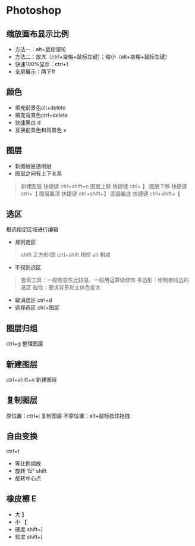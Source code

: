 # Photoshop
## 缩放画布显示比例
* 方法一：alt+鼠标滚轮
* 方法二：放大（ctrl+空格+鼠标左键）；缩小（alt+空格+鼠标左键）
* 快速100%显示：ctrl+1
* 全屏展示：两下ff

## 颜色
* 填充前景色alt+delete
* 填充背景色ctrl+delete
* 快速黑白 d
* 互换前景色和背景色 x

## 图层
* 新图层是透明层
* 图层之间有上下关系
> 新建图层 快捷键 ctrl+shift+n 
 图层上移 快捷键 ctrl+ 】
 图层下移 快捷键 ctrl+【
 图层置顶 快捷键 ctrl+shift+】
 图层置底 快捷键 ctrl+shift+【
## 选区
框选指定区域进行编辑

* 规则选区 
> shift 正方形/圆
  ctrl+shift 相交
  alt 相减

* 不规则选区 
> 套索工具：一般随意性比较强，一般用运算做修饰
多边形：绘制直线边的选区
磁性：要求背景和主体色差大

 * 取消选区 ctrl+d
 * 选择选区 ctrl+图层

 ## 图层归组
 ctrl+g 整理图层

 ## 新建图层
 ctrl+shift+n 新建图层
 ## 复制图层
 原位置：ctrl+j 复制图层
 不原位置：alt+鼠标按住拖拽
 ## 自由变换
 ctrl+t 
* 等比例缩放
* 旋转 15° shift
* 旋转中心点

 ## 橡皮檫 E
 * 大 】
 * 小 【
 * 硬度 shift+]
 * 软度 shift+[
